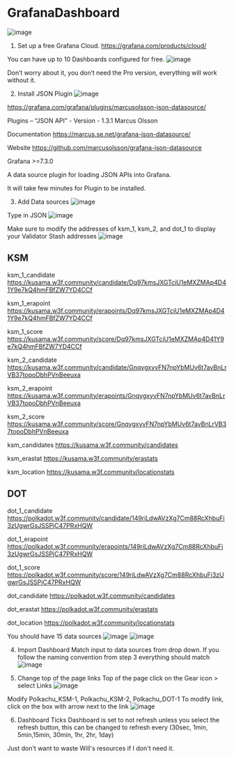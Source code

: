 # GrafanaDashboard
![image](https://user-images.githubusercontent.com/66147586/152936484-3106863b-72db-4ad0-87ef-867d3548dcab.png)


1. Set up a free Grafana Cloud.
https://grafana.com/products/cloud/

You can have up to 10 Dashboards configured for free.
![image](https://user-images.githubusercontent.com/66147586/152935924-901b4bcc-d0b0-4046-bf4e-2dbac6d169da.png)

 
Don’t worry about it, you don’t need the Pro version, everything will work without it.

2. Install JSON Plugin
![image](https://user-images.githubusercontent.com/66147586/152935964-16f85d99-b4ce-4806-b270-41143de45346.png)

https://grafana.com/grafana/plugins/marcusolsson-json-datasource/

Plugins – “JSON API” - Version - 1.3.1 Marcus Olsson

Documentation https://marcus.se.net/grafana-json-datasource/

Website https://github.com/marcusolsson/grafana-json-datasource

Grafana >=7.3.0

A data source plugin for loading JSON APIs into Grafana.

It will take few minutes for Plugin to be installed.

3. Add Data sources
![image](https://user-images.githubusercontent.com/66147586/152935997-f511c7ea-fcad-43fd-bbc1-c904919b627d.png)

Type in JSON
![image](https://user-images.githubusercontent.com/66147586/152936016-30df5329-3a29-4136-99ab-b34006378610.png)

Make sure to modify the addresses of ksm_1, ksm_2, and dot_1 to display your Validator Stash addresses 
 ![image](https://user-images.githubusercontent.com/66147586/152936047-b3e9aca7-1ac3-4a12-be18-e9cf307beec3.png)

## KSM

ksm_1_candidate
https://kusama.w3f.community/candidate/Dq97kmsJXGTciU1eMXZMAp4D41Y9e7kQ4hmFBfZW7YD4CCf

ksm_1_erapoint
https://kusama.w3f.community/erapoints/Dq97kmsJXGTciU1eMXZMAp4D41Y9e7kQ4hmFBfZW7YD4CCf

ksm_1_score
https://kusama.w3f.community/score/Dq97kmsJXGTciU1eMXZMAp4D41Y9e7kQ4hmFBfZW7YD4CCf

ksm_2_candidate
https://kusama.w3f.community/candidate/GnqygxyvFN7npYbMUv6t7avBnLrVB37topoDbhPVnBeeuxa

ksm_2_erapoint
https://kusama.w3f.community/erapoints/GnqygxyvFN7npYbMUv6t7avBnLrVB37topoDbhPVnBeeuxa

ksm_2_score
https://kusama.w3f.community/score/GnqygxyvFN7npYbMUv6t7avBnLrVB37topoDbhPVnBeeuxa

ksm_candidates
https://kusama.w3f.community/candidates

ksm_erastat
https://kusama.w3f.community/erastats

ksm_location
https://kusama.w3f.community/locationstats


## DOT
dot_1_candidate
https://polkadot.w3f.community/candidate/149riLdwAVzXg7Cm88RcXhbuFi3zUgwrGsJSSPjC47PRxHQW

dot_1_erapoint
https://polkadot.w3f.community/erapoints/149riLdwAVzXg7Cm88RcXhbuFi3zUgwrGsJSSPjC47PRxHQW

dot_1_score
https://polkadot.w3f.community/score/149riLdwAVzXg7Cm88RcXhbuFi3zUgwrGsJSSPjC47PRxHQW

dot_candidate
https://polkadot.w3f.community/candidates

dot_erastat
https://polkadot.w3f.community/erastats

dot_location
https://polkadot.w3f.community/locationstats

You should have 15 data sources
 ![image](https://user-images.githubusercontent.com/66147586/152936078-a641515b-5e7f-4579-8d37-8e49cf36e1de.png)
![image](https://user-images.githubusercontent.com/66147586/152936101-35681939-70ce-456b-8dcc-01fa3905607e.png)


4. Import Dashboard
Match input to data sources from drop down. If you follow the naming convention from step 3 everything should match
 ![image](https://user-images.githubusercontent.com/66147586/152936127-7f5253b8-3062-49fc-a26c-3d373a830430.png)

5. Change top of the page links
Top of the page click on the Gear icon > select Links
 ![image](https://user-images.githubusercontent.com/66147586/152936157-38db0c87-b5bb-4acf-a042-573327ed5e54.png)


Modify Polkachu_KSM-1, Polkachu_KSM-2, Polkachu_DOT-1 
To modify link, click on the box with arrow next to the link
 ![image](https://user-images.githubusercontent.com/66147586/152936174-eb7bacdf-e610-4b6f-b440-542d170c9c09.png)

6. Dashboard Ticks
Dashboard is set to not refresh unless you select the refresh button, this can be changed to refresh every (30sec, 1min, 5min,15min, 30min, 1hr, 2hr, 1day) 

Just don't want to waste Will's resources if I don't need it.


